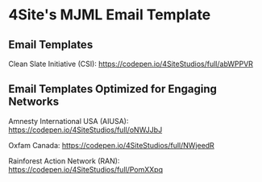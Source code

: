 # 4Site's MJML Email Template

## Email Templates

Clean Slate Initiative (CSI): https://codepen.io/4SiteStudios/full/abWPPVR

## Email Templates Optimized for Engaging Networks

Amnesty International USA (AIUSA): https://codepen.io/4SiteStudios/full/oNWJJbJ

Oxfam Canada: https://codepen.io/4SiteStudios/full/NWjeedR

Rainforest Action Network (RAN): https://codepen.io/4SiteStudios/full/PomXXpq
